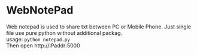 # WebNotePad
Web notepad is used to share txt between PC or Mobile Phone. Just single file use pure python without additional packag.  
usage: `python notepad.py`  
Then open http://IPaddr:5000
